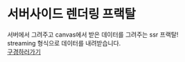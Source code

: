 # 서버사이드 렌더링 프랙탈
서버에서 그려주고 canvas에서 받은 데이터를 그려주는 ssr 프랙탈!  
streaming 형식으로 데이터를 내려받습니다.  
[구경하러가기](http://13.124.75.42:8080/)